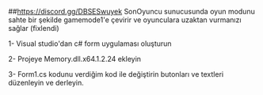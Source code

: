 ##https://discord.gg/DBSESwuyek
SonOyuncu sunucusunda oyun modunu sahte bir şekilde gamemode1'e çevirir ve oyunculara uzaktan vurmanızı sağlar (fixlendi)

1- Visual studio'dan c# form uygulaması oluşturun

2- Projeye Memory.dll.x64.1.2.24 ekleyin

3- Form1.cs kodunu verdiğim kod ile değiştirin butonları ve textleri düzenleyin ve derleyin.
